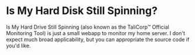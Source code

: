 # Is My Hard Disk Still Spinning?

Is My Hard Drive Still Spinning (also known as the TaliCorp™ Official
Monitoring Tool) is just a small webapp to monitor my home server. I
don't expect much broad applicability, but you can appropriate the source
code if you'd like.
